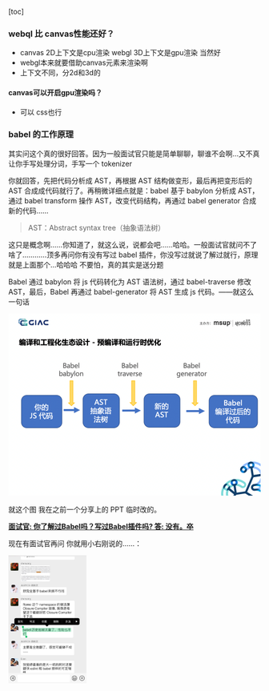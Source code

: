 [toc]

### webql 比 canvas性能还好？

- canvas 2D上下文是cpu渲染 webgl 3D上下文是gpu渲染 当然好
- webgl本来就要借助canvas元素来渲染啊
- 上下文不同，分2d和3d的

#### canvas可以开启gpu渲染吗？

- 可以 css也行



### babel 的工作原理

其实问这个真的很好回答。因为一般面试官只能是简单聊聊，聊谁不会啊…又不真让你手写处理分词，手写一个 tokenizer 

你就回答，先把代码分析成 AST，再根据 AST 结构做变形，最后再把变形后的 AST 合成成代码就行了。再稍微详细点就是：babel 基于 babylon 分析成 AST，通过 babel transform 操作 AST，改变代码结构，再通过 babel generator 合成新的代码……

> AST：Abstract syntax tree（抽象语法树）

这只是概念啊……你知道了，就这么说，说都会吧……哈哈。一般面试官就问不了啥了…………顶多再问你有没有写过 babel 插件，你没写过就说了解过就行，原理就是上面那个…哈哈哈  不要怕，真的其实是送分题

Babel 通过 babylon  将 js 代码转化为 AST 语法树，通过 babel-traverse 修改 AST，最后，Babel 再通过 babel-generator 将 AST 生成 js 代码。——就这么一句话

![image-20200229233859295](assets/image-20200229233859295.png)



就这个图 我在之前一个分享上的 PPT 临时改的。

[**面试官: 你了解过Babel吗？写过Babel插件吗? 答: 没有。卒**](https://cnodejs.org/topic/5a9317d38d6e16e56bb808d1)

现在有面试官再问 你就用小右刚说的……：

<img src="assets/image-20200229234102878.png" alt="image-20200229234102878" style="zoom: 25%;" />

